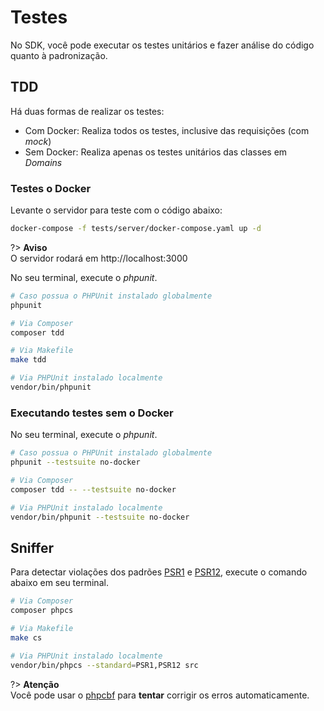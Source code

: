 # Testes

No SDK, você pode executar os testes unitários e fazer análise do código quanto à padronização.

## TDD

Há duas formas de realizar os testes:

 - Com Docker: Realiza todos os testes, inclusive das requisições (com *mock*)
 - Sem Docker: Realiza apenas os testes unitários das classes em _Domains_

### Testes o Docker

Levante o servidor para teste com o código abaixo:

```bash
docker-compose -f tests/server/docker-compose.yaml up -d
```

?> **Aviso**<br>O servidor rodará em http://localhost:3000

No seu terminal, execute o *phpunit*.

```bash
# Caso possua o PHPUnit instalado globalmente
phpunit

# Via Composer
composer tdd

# Via Makefile
make tdd

# Via PHPUnit instalado localmente
vendor/bin/phpunit
```

### Executando testes sem o Docker

No seu terminal, execute o *phpunit*.

```bash
# Caso possua o PHPUnit instalado globalmente
phpunit --testsuite no-docker

# Via Composer
composer tdd -- --testsuite no-docker

# Via PHPUnit instalado localmente
vendor/bin/phpunit --testsuite no-docker
```

## Sniffer

Para detectar violações dos padrões [PSR1](https://www.php-fig.org/psr/psr-1/) e [PSR12](https://www.php-fig.org/psr/psr-12/), execute o comando abaixo em seu terminal.

```bash
# Via Composer
composer phpcs

# Via Makefile
make cs

# Via PHPUnit instalado localmente
vendor/bin/phpcs --standard=PSR1,PSR12 src
```

?> **Atenção**<br> Você pode usar o [phpcbf](https://github.com/squizlabs/PHP_CodeSniffer/wiki/Fixing-Errors-Automatically) para **tentar** corrigir os erros automaticamente.
